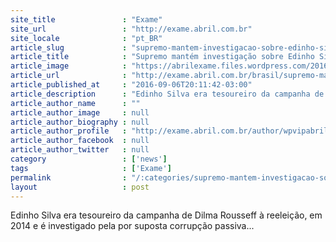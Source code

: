 ```yaml
---
site_title               : "Exame"
site_url                 : "http://exame.abril.com.br"
site_locale              : "pt_BR"
article_slug             : "supremo-mantem-investigacao-sobre-edinho-silva-com-moro"
article_title            : "Supremo mantém investigação sobre Edinho Silva com Moro"
article_image            : "https://abrilexame.files.wordpress.com/2016/09/size_960_16_9_edinho-silva.jpg?quality=70&strip=all&w=960"
article_url              : "http://exame.abril.com.br/brasil/supremo-mantem-investigacao-sobre-edinho-silva-com-moro/"
article_published_at     : "2016-09-06T20:11:42-03:00"
article_description      : "Edinho Silva era tesoureiro da campanha de Dilma Rousseff à reeleição, em 2014 e é investigado pela por suposta corrupção passiva..."
article_author_name      : ""
article_author_image     : null
article_author_biography : null
article_author_profile   : "http://exame.abril.com.br/author/wpvipabril/"
article_author_facebook  : null
article_author_twitter   : null
category                 : ['news']
tags                     : ['Exame']
permalink                : "/:categories/supremo-mantem-investigacao-sobre-edinho-silva-com-moro/"
layout                   : post
---
```


Edinho Silva era tesoureiro da campanha de Dilma Rousseff à reeleição, em 2014 e é investigado pela por suposta corrupção passiva...
